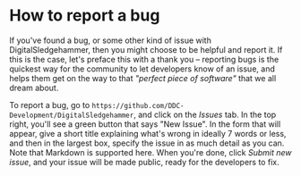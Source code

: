 # How to report a bug

If you've found a bug, or some other kind of issue with DigitalSledgehammer, then you might choose to be helpful and report it. If this is the case, let's preface this with a thank you – reporting bugs is the quickest way for the community to let developers know of an issue, and helps them get on the way to that _"perfect piece of software"_ that we all dream about. 

To report a bug, go to `https://github.com/DDC-Development/DigitalSledgehammer`, and click on the _Issues_ tab. In the top right, you'll see a green button that says "New Issue". In the form that will appear, give a short title explaining what's wrong in ideally 7 words or less, and then in the largest box, specify the issue in as much detail as you can. Note that Markdown is supported here. When you're done, click _Submit new issue_, and your issue will be made public, ready for the developers to fix.